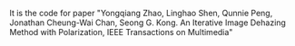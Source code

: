 It is the code for paper "Yongqiang Zhao, Linghao Shen, Qunnie Peng, Jonathan Cheung-Wai Chan, Seong G. Kong. An Iterative Image Dehazing Method with Polarization, IEEE Transactions on Multimedia"
